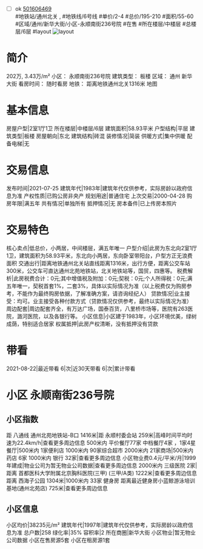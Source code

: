 - [ ] ok [501606469](https://bj.5i5j.com/ershoufang/501606469.html)  
 #地铁站/通州北关 ,  #地铁线/6号线
#单价/2-4 #总价/195-210 #面积/55-60   #区域/通州/新华大街/小区-永顺南街236号院 #在售 #所在楼层/中楼层 #总楼层/6层 #layout 
![layout](http://image2a.5i5j.com/bdir/layout/ab16dd3d643343d89b9348794578cdaf.jpg_P5.jpg) 
# 简介 
 202万,  3.43万/m² 
小区： 永顺南街236号院
建筑类型： 板楼
区域： 通州 新华大街
看房时间： 随时看房
地铁： 距离地铁通州北关1316米 地图
# 基本信息 
 房屋户型|2室1厅1卫
所在楼层|中楼层/6层
建筑面积|58.93平米
户型结构|平层
建筑类型|板楼
房屋朝向|东北
建筑结构|砖混
装修情况|简装
供暖方式|集中供暖
配备电梯|无
# 交易信息 
 发布时间|2021-07-25
建筑年代|1983年|建筑年代仅供参考，实际房龄以政府信息为准
产权性质|已购公房非央产
规划用途|普通住宅
上次交易|2000-04-28
购房年限|满五年
共有情况|单独所有
抵押情况|无
房本备件|已上传房本照片
# 交易特色 
 核心卖点|低总价，小两居，中间楼层，满五年唯一
户型介绍|此房为东北向2室1厅1卫，建筑面积为58.93平米，东北向小两居，东向卧室带阳台，户型方正无浪费面积
交通出行|距离地铁通州北关站直线距离1316米，出行方便，距离公交车站300米，公交车可直达通州北苑地铁站，北关地铁站等，国贸，四惠等。
税费解析|此房税费合计：0元;其中增值税及附加：0元;契税：0元;个人所得税：0元;满五年唯一，契税首套1%，二套3%，具体以实际情况为准（以上税费仅为购房参考，不能作为最终购房依据，了解准确方案，请咨询经纪人）
贷款情况|业主接受：均可。业主接受各种付款方式（贷款情况仅供参考，最终以实际情况为准）
周边配套|周边配套齐全，有万达广场，国泰百货，八里桥市场等，医院有263医院，潞河医院，以及各银行等。
小区信息|小区建于1983年，小区环境优美，绿树成荫，特别适合居家
权属抵押|此房产权清晰，没有抵押没有贷款
# 带看 
 2021-08-22|最近带看	 6|次|近30天带看	 6|次|累计带看
# 小区 永顺南街236号院
## 小区指数 
 距 八通线 通州北苑地铁站-B口 1416米|距 永顺村委会站 259米|高峰时间平均时速为22.4km/h|查看更多周边信息
500米内 平价餐厅77家
中档餐厅4家 ，1家4星餐厅|500米内 1家便利店
1000米内 90家综合超市
2000米内 21家商场|500米内 药店 6家
1000米内 银行 32家|查看更多周边信息
小区物业费0.4元/平米/月|1999年建成|物业公司为暂无物业公司数据|查看更多周边信息
2000米内 三级医院 2家|距离 首都医科大学附属北京胸科医院(三甲) (三甲/A类) 1222米|查看更多周边信息
距离 西海子公园 1304米|1000米内 33家 健身房
距离最近健身房小蓝鲸游泳培训基地(通州北苑店) 725米|查看更多周边信息
## 小区信息 
 小区均价|38235元/m²
建筑年代|1997年|建筑年代仅供参考，实际房龄以政府信息为准
总户数|258
绿化率|35%
容积率|2
所在商圈|新华大街
小区物业|暂无物业公司数据
小区在售房源5套
小区在租房源1套
